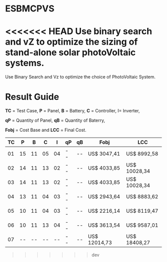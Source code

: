 # ESBMCPVS
<<<<<<< HEAD
Use binary search and vZ to optimize the sizing of stand-alone solar photoVoltaic systems.
=======
Use Binary Search and Vz to optimize the choice of PhotoVoltaic System.

# Result Guide
**TC** = Test Case, **P** = Panel, **B** = Battery, **C** = Controller, I= Inverter, 

**qP** = Quantity of Panel, **qB** = Quantity of Baterry, 

**Fobj** = Cost Base and **LCC** = Final Cost.


| TC | P | B | C | I | qP | qB | Fobj | LCC |
| ------ | ------ | ------ | ------ |------ | ------ | ------ | ------ | ------ |
| 01 | 15 | 11 | 05 | 04 | -- | -- | US$ 3047,41 | US$ 8992,58 |
| 02 | 14 | 11 | 13 | 02 | -- | -- | US$ 4033,85 | US$ 10028,34 |
| 03 | 14 | 11 | 13 | 02 | -- | -- | US$ 4033,85 | US$ 10028,34 |
| 04 | 13 | 11 | 04 | 03 | -- | -- | US$ 2943,64 | US$ 8883,62 |
| 05 | 10 | 11 | 04 | 03 | -- | -- | US$ 2216,14 | US$ 8119,47 |
| 06 | 10 | 11 | 13 | 04 | -- | -- | US$ 3613,54 | US$ 9587,01 |
| 07 | -- | -- | -- | -- | -- | -- | US$ 12014,73 | US$ 18408,27 |
>>>>>>> dev
